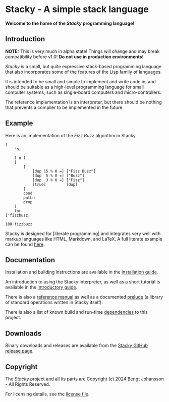 # Stacky - A simple stack language
**Welcome to the home of the *Stacky* programming language!**

## Introduction

**NOTE:** This is very much in alpha state! Things will change and may break compatibility before v1.0! **Do not use in production environments!**

*Stacky* is a small, but quite expressive stack-based programming language that also incorporates some of the features of the Lisp family of languages.

It is intended to be small and simple to implement and write code in, and should be suitable as a high-level programming language for small computer systems, such as single-board computers and micro-controllers.

The reference implementation is an interpreter, but there should be nothing that prevents a compiler to be implemented in the future.

## Example

Here is an implementation of the *Fizz Buzz* algorithm in Stacky

```
[
    'n;
    
    1 n 1
    [
        [
            [dup 15 % 0 =] ["Fizz Buzz"]
            [dup  5 % 0 =] ["Buzz"]
            [dup  3 % 0 =] ["Fizz"]
            [true]         [dup]
        ]
        cond
        putLn
        drop
    ]
    for
]'fizzbuzz;

100 fizzbuzz
```

Stacky is designed for [literate programming] and integrates very well with markup languages like HTML, Markdown, and LaTeX. A full literate example can be found [here](https://github.com/bengtj100/stacky-lang/blob/main/examples/fizzbuzz.sy).

## Documentation

Installation and building instructions are available in the [installation guide](https://github.com/bengtj100/stacky-lang/blob/main/doc/Installation.md).

An introduction to using the Stacky interpreter, as well as a short tutorial is available in the [introductory guide](https://github.com/bengtj100/stacky-lang/blob/main/doc/Introduction.md).

There is also a [reference manual](https://github.com/bengtj100/stacky-lang/blob/main/doc/Reference.md) as well as a documented [prelude](https://github.com/bengtj100/stacky-lang/blob/main/prelude/Prelude.sy) (a library of standard operations written in Stacky itself).

There is also a list of known build and run-time [dependencies](https://github.com/bengtj100/stacky-lang/blob/main/DEPENDENCIES.md) to this project.

## Downloads

Binary downloads and releases are available from the [Stacky GitHub release page](https://github.com/bengtj100/stacky-lang/releases).

## Copyright

The *Stacky* project and all its parts are Copyright (c) 2024 Bengt Johansson <bengtj100 at gmail dot com> - All Rights Reserved.

For licensing details, see the [license file](https://github.com/bengtj100/stacky-lang/blob/main/LICENSE).
